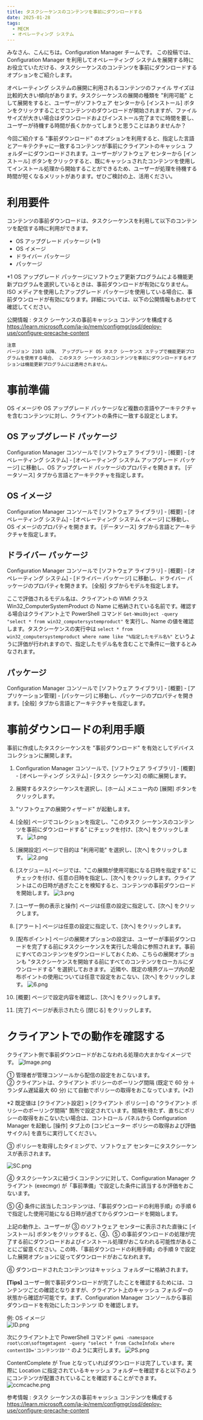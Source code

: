 ```yaml
---
title: タスクシーケンスのコンテンツを事前にダウンロードする
date: 2025-01-28
tags:
  - MECM
  - オペレーティング システム
---
```


みなさん、こんにちは。Configuration Manager チームです。
この投稿では、Configuration Manager を利用してオペレーティング システムを展開する時にお役立ていただける、タスクシーケンスのコンテンツを事前にダウンロードするオプションをご紹介します。

オペレーティング システムの展開に利用されるコンテンツのファイル サイズは比較的大きい傾向があります。タスクシーケンスの展開の種類を "利用可能" として展開をすると、ユーザーがソフトウェア センターから [インストール] ボタンをクリックすることでコンテンツのダウンロードが開始されますが、ファイル サイズが大きい場合はダウンロードおよびインストール完了までに時間を要し、ユーザーが待機する時間が長くかかってしまうと思うことはありませんか？

今回ご紹介する "事前ダウンロード" のオプションを利用すると、指定した言語とアーキテクチャに一致するコンテンツが事前にクライアントのキャッシュ フォルダーにダウンロードされます。ユーザーがソフトウェア センターから [インストール] ボタンをクリックすると、既にキャッシュされたコンテンツを使用してインストール処理から開始することができるため、ユーザーが処理を待機する時間が短くなるメリットがあります。ぜひご検討の上、活用ください。


# 利用要件
コンテンツの事前ダウンロードは、タスクシーケンスを利用して以下のコンテンツを配信する時に利用ができます。

- OS アップグレード パッケージ (*1)
- OS イメージ
- ドライバー パッケージ
- パッケージ

*1 OS アップグレード パッケージにソフトウェア更新プログラムによる機能更新プログラムを選択しているときは、事前ダウンロードが有効になりません。ISO メディアを使用したアップグレード パッケージを使用している場合に、事前ダウンロードが有効になります。詳細については、以下の公開情報もあわせて確認してください。

公開情報 : タスク シーケンスの事前キャッシュ コンテンツを構成する  
https://learn.microsoft.com/ja-jp/mem/configmgr/osd/deploy-use/configure-precache-content  
~~~~~
注意  
バージョン 2103 以降、 アップグレード OS タスク シーケンス ステップで機能更新プログラムを使用する場合、 このタスク シーケンスのコンテンツを事前にダウンロードするオプションは機能更新プログラムには適用されません。
~~~~~

# 事前準備
OS イメージや OS アップグレード パッケージなど複数の言語やアーキテクチャを含むコンテンツに対し、クライアントの条件に一致する設定とします。

## OS アップグレード パッケージ
Configuration Manager コンソールで [ソフトウェア ライブラリ] - [概要] - [オペレーティング システム] - [オペレーティング システム アップグレード パッケージ] に移動し、OS アップグレード パッケージのプロパティを開きます。
[データソース] タブから言語とアーキテクチャを指定します。

## OS イメージ
Configuration Manager コンソールで [ソフトウェア ライブラリ] - [概要] - [オペレーティング システム] - [オペレーティング システム イメージ] に移動し、OS イメージのプロパティを開きます。
[データソース] タブから言語とアーキテクチャを指定します。

## ドライバー パッケージ
Configuration Manager コンソールで [ソフトウェア ライブラリ] - [概要] - [オペレーティング システム] - [ドライバー パッケージ] に移動し、ドライバー パッケージのプロパティを開きます。
[全般] タブからモデルを指定します。

ここで評価されるモデル名は、クライアントの WMI クラス Win32_ComputerSystemProduct の Name に格納されている名前です。確認する場合はクライアント上で PowerShell コマンド `Get-WmiObject -query "select * from win32_computersystemproduct"` を実行し、Name の値を確認します。タスクシーケンスの実行中は `select * from win32_computersystemproduct where name like "%指定したモデル名%"` というように評価が行われますので、指定したモデル名を含むことで条件に一致するとみなされます。

## パッケージ
Configuration Manager コンソールで [ソフトウェア ライブラリ] - [概要] - [アプリケーション管理] - [パッケージ] に移動し、パッケージのプロパティを開きます。[全般] タブから言語とアーキテクチャを指定します。

# 事前ダウンロードの利用手順
事前に作成したタスクシーケンスを "事前ダウンロード" を有効としてデバイス コレクションに展開します。

1. Configuration Manager コンソールで、[ソフトウェア ライブラリ] - [概要] - [オペレーティング システム] - [タスク シーケンス] の順に展開します。
2. 展開するタスクシーケンスを選択し、[ホーム]  メニュー内の [展開] ボタンをクリックします。
3. "ソフトウェアの展開ウィザード"  が起動します。
4. [全般] ページでコレクションを指定し、"このタスク シーケンスのコンテンツを事前にダウンロードする" にチェックを付け、[次へ] をクリックします。
![1.png](./20250128_01/1.png)
5. [展開設定] ページで目的は "利用可能" を選択し、[次へ] をクリックします。
![2.png](./20250128_01/2.png)
6. [スケジュール] ページでは、"この展開が使用可能になる日時を指定する" にチェックを付け、任意の日時を指定し、[次へ] をクリックします。クライアントはこの日時が過ぎたことを検知すると、コンテンツの事前ダウンロードを開始します。
![3.png](./20250128_01/3.png)
7. [ユーザー側の表示と操作]  ページは任意の設定に指定して、[次へ] をクリックします。
8. [アラート]  ページは任意の設定に指定して、[次へ] をクリックします。

9. [配布ポイント] ページの展開オプションの設定は、ユーザーが事前ダウンロードを完了する前にタスクシーケンスを実行した場合に参照されます。事前にすべてのコンテンツをダウンロードしておくため、こちらの展開オプションも "タスクシーケンスを開始する前にすべてのコンテンツをローカルにダウンロードする" を選択しておきます。 近隣や、既定の境界グループ内の配布ポイントの使用については任意で設定をおこない、[次へ] をクリックします。
![6.png](./20250128_01/6.png)
10. [概要] ページで設定内容を確認し、[次へ] をクリックします。
11. [完了]  ページが表示されたら [閉じる] をクリックします。

# クライアントでの動作を確認する
クライアント側で事前ダウンロードがおこなわれる処理の大まかなイメージです。
![Image.png](./20250128_01/Image.png)

① 管理者が管理コンソールから配信の設定をおこないます。  
② クライアントは、クライアント ポリシーのポーリング間隔 (既定で 60 分 ＋ ランダム遅延最大 60 分) にて自動でポリシーの取得をおこなっています。(*2)

*2 既定値は [クライアント設定] > [クライアント ポリシー] の "クライアント ポリシーのポーリング間隔" 箇所で設定されています。間隔を待たず、直ちにポリシーの取得をおこないたい場合は、コントロール パネルから Configuration Manager を起動し [操作] タブ上の [コンピューター ポリシーの取得および評価サイクル] を直ちに実行してください。

③ ポリシーを取得したタイミングで、ソフトウェア センターにタスクシーケンスが表示されます。

![SC.png](./20250128_01/SC.png)

④ タスクシーケンスに紐づくコンテンツに対して、Configuration Manager クライアント (execmgr) が「事前準備」で設定した条件に該当するか評価をおこないます。

⑤ ④ 条件に該当したコンテンツは、「事前ダウンロードの利用手順」の手順 6 で指定した使用可能になる日時が過ぎてからダウンロードを開始します。

上記の動作上、ユーザーが ③ のソフトウェア センターに表示された直後に [インストール] ボタンをクリックすると、④、⑤ の事前ダウンロードの処理が完了する前にダウンロードおよびインストール処理がおこなわれる可能性があることにご留意ください。この時、「事前ダウンロードの利用手順」の手順 9 で設定した展開オプションに従ってダウンロードがおこなわれます。

⑥ ダウンロードされたコンテンツはキャッシュ フォルダーに格納されます。

**[Tips]** ユーザー側で事前ダウンロードが完了したことを確認するためには、コンテンツごとの確認となりますが、クライアント上のキャッシュ フォルダーの状態から確認が可能です。まず、Configuration Manager コンソールから事前ダウンロードを有効にしたコンテンツ ID を確認します。

例: OS イメージ  
![ID.png](./20250128_01/ID.png)

次にクライアント上で PowerShell コマンド `gwmi -namespace root\ccm\softmgmtagent -query "select * from CacheInfoEx where contentID='コンテンツID'"` のように実行します。
![PS.png](./20250128_01/PS.png)

ContentComplete が True となっていればダウンロードは完了しています。実際に Location に指定されているキャッシュ フォルダーを確認すると以下のようにコンテンツが配置されていることを確認することができます。
![ccmcache.png](./20250128_01/ccmcache.png)


参考情報 : タスク シーケンスの事前キャッシュ コンテンツを構成する  
https://learn.microsoft.com/ja-jp/mem/configmgr/osd/deploy-use/configure-precache-content